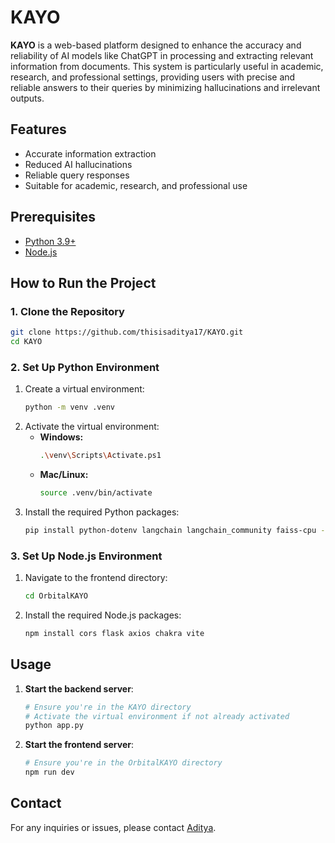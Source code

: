 
# KAYO

**KAYO** is a web-based platform designed to enhance the accuracy and reliability of AI models like ChatGPT in processing and extracting relevant information from documents. This system is particularly useful in academic, research, and professional settings, providing users with precise and reliable answers to their queries by minimizing hallucinations and irrelevant outputs.

## Features
- Accurate information extraction
- Reduced AI hallucinations
- Reliable query responses
- Suitable for academic, research, and professional use

## Prerequisites
- [Python 3.9+](https://www.python.org/downloads/)
- [Node.js](https://nodejs.org/)

## How to Run the Project

### 1. Clone the Repository
```bash
git clone https://github.com/thisisaditya17/KAYO.git
cd KAYO
```

### 2. Set Up Python Environment
1. Create a virtual environment:
    ```bash
    python -m venv .venv
    ```
2. Activate the virtual environment:
    - **Windows:**
        ```bash
        .\venv\Scripts\Activate.ps1
        ```
    - **Mac/Linux:**
        ```bash
        source .venv/bin/activate
        ```
3. Install the required Python packages:
    ```bash
    pip install python-dotenv langchain langchain_community faiss-cpu -U sentence-transformers google-generativeai flask flask-cors
    ```

### 3. Set Up Node.js Environment
1. Navigate to the frontend directory:
    ```bash
    cd OrbitalKAYO
    ```
2. Install the required Node.js packages:
    ```bash
    npm install cors flask axios chakra vite
    ```

## Usage
1. **Start the backend server**:
    ```bash
    # Ensure you're in the KAYO directory
    # Activate the virtual environment if not already activated
    python app.py
    ```
2. **Start the frontend server**:
    ```bash
    # Ensure you're in the OrbitalKAYO directory
    npm run dev
    ```

## Contact
For any inquiries or issues, please contact [Aditya](joshi.adi1734@gmail.com).


